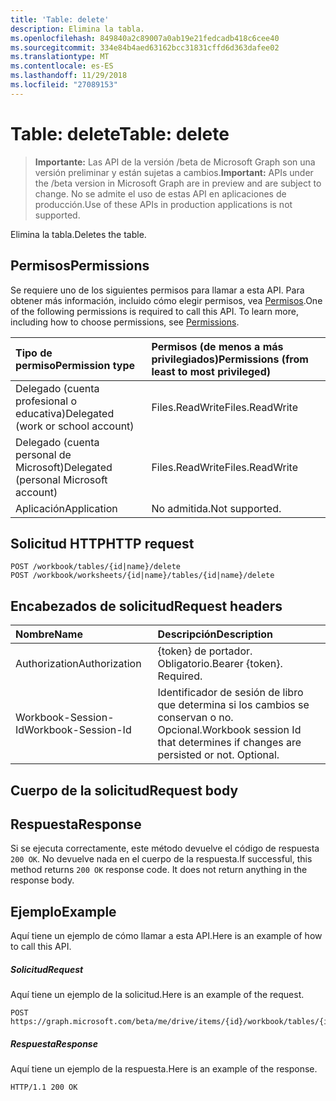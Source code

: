 ```yaml
---
title: 'Table: delete'
description: Elimina la tabla.
ms.openlocfilehash: 849840a2c89007a0ab19e21fedcadb418c6cee40
ms.sourcegitcommit: 334e84b4aed63162bcc31831cffd6d363dafee02
ms.translationtype: MT
ms.contentlocale: es-ES
ms.lasthandoff: 11/29/2018
ms.locfileid: "27089153"
---
```

# <a name="table-delete"></a><span data-ttu-id="fb8ea-103">Table: delete</span><span class="sxs-lookup"><span data-stu-id="fb8ea-103">Table: delete</span></span>

> <span data-ttu-id="fb8ea-104">**Importante:** Las API de la versión /beta de Microsoft Graph son una versión preliminar y están sujetas a cambios.</span><span class="sxs-lookup"><span data-stu-id="fb8ea-104">**Important:** APIs under the /beta version in Microsoft Graph are in preview and are subject to change.</span></span> <span data-ttu-id="fb8ea-105">No se admite el uso de estas API en aplicaciones de producción.</span><span class="sxs-lookup"><span data-stu-id="fb8ea-105">Use of these APIs in production applications is not supported.</span></span>

<span data-ttu-id="fb8ea-106">Elimina la tabla.</span><span class="sxs-lookup"><span data-stu-id="fb8ea-106">Deletes the table.</span></span>
## <a name="permissions"></a><span data-ttu-id="fb8ea-107">Permisos</span><span class="sxs-lookup"><span data-stu-id="fb8ea-107">Permissions</span></span>
<span data-ttu-id="fb8ea-p102">Se requiere uno de los siguientes permisos para llamar a esta API. Para obtener más información, incluido cómo elegir permisos, vea [Permisos](/graph/permissions-reference).</span><span class="sxs-lookup"><span data-stu-id="fb8ea-p102">One of the following permissions is required to call this API. To learn more, including how to choose permissions, see [Permissions](/graph/permissions-reference).</span></span>

|<span data-ttu-id="fb8ea-110">Tipo de permiso</span><span class="sxs-lookup"><span data-stu-id="fb8ea-110">Permission type</span></span>      | <span data-ttu-id="fb8ea-111">Permisos (de menos a más privilegiados)</span><span class="sxs-lookup"><span data-stu-id="fb8ea-111">Permissions (from least to most privileged)</span></span>              |
|:--------------------|:---------------------------------------------------------|
|<span data-ttu-id="fb8ea-112">Delegado (cuenta profesional o educativa)</span><span class="sxs-lookup"><span data-stu-id="fb8ea-112">Delegated (work or school account)</span></span> | <span data-ttu-id="fb8ea-113">Files.ReadWrite</span><span class="sxs-lookup"><span data-stu-id="fb8ea-113">Files.ReadWrite</span></span>    |
|<span data-ttu-id="fb8ea-114">Delegado (cuenta personal de Microsoft)</span><span class="sxs-lookup"><span data-stu-id="fb8ea-114">Delegated (personal Microsoft account)</span></span> | <span data-ttu-id="fb8ea-115">Files.ReadWrite</span><span class="sxs-lookup"><span data-stu-id="fb8ea-115">Files.ReadWrite</span></span>    |
|<span data-ttu-id="fb8ea-116">Aplicación</span><span class="sxs-lookup"><span data-stu-id="fb8ea-116">Application</span></span> | <span data-ttu-id="fb8ea-117">No admitida.</span><span class="sxs-lookup"><span data-stu-id="fb8ea-117">Not supported.</span></span> |

## <a name="http-request"></a><span data-ttu-id="fb8ea-118">Solicitud HTTP</span><span class="sxs-lookup"><span data-stu-id="fb8ea-118">HTTP request</span></span>
<!-- { "blockType": "ignored" } -->
```http
POST /workbook/tables/{id|name}/delete
POST /workbook/worksheets/{id|name}/tables/{id|name}/delete

```
## <a name="request-headers"></a><span data-ttu-id="fb8ea-119">Encabezados de solicitud</span><span class="sxs-lookup"><span data-stu-id="fb8ea-119">Request headers</span></span>
| <span data-ttu-id="fb8ea-120">Nombre</span><span class="sxs-lookup"><span data-stu-id="fb8ea-120">Name</span></span>       | <span data-ttu-id="fb8ea-121">Descripción</span><span class="sxs-lookup"><span data-stu-id="fb8ea-121">Description</span></span>|
|:---------------|:----------|
| <span data-ttu-id="fb8ea-122">Authorization</span><span class="sxs-lookup"><span data-stu-id="fb8ea-122">Authorization</span></span>  | <span data-ttu-id="fb8ea-p103">{token} de portador. Obligatorio.</span><span class="sxs-lookup"><span data-stu-id="fb8ea-p103">Bearer {token}. Required.</span></span> |
| <span data-ttu-id="fb8ea-125">Workbook-Session-Id</span><span class="sxs-lookup"><span data-stu-id="fb8ea-125">Workbook-Session-Id</span></span>  | <span data-ttu-id="fb8ea-p104">Identificador de sesión de libro que determina si los cambios se conservan o no. Opcional.</span><span class="sxs-lookup"><span data-stu-id="fb8ea-p104">Workbook session Id that determines if changes are persisted or not. Optional.</span></span>|

## <a name="request-body"></a><span data-ttu-id="fb8ea-128">Cuerpo de la solicitud</span><span class="sxs-lookup"><span data-stu-id="fb8ea-128">Request body</span></span>

## <a name="response"></a><span data-ttu-id="fb8ea-129">Respuesta</span><span class="sxs-lookup"><span data-stu-id="fb8ea-129">Response</span></span>

<span data-ttu-id="fb8ea-p105">Si se ejecuta correctamente, este método devuelve el código de respuesta `200 OK`. No devuelve nada en el cuerpo de la respuesta.</span><span class="sxs-lookup"><span data-stu-id="fb8ea-p105">If successful, this method returns `200 OK` response code. It does not return anything in the response body.</span></span>

## <a name="example"></a><span data-ttu-id="fb8ea-132">Ejemplo</span><span class="sxs-lookup"><span data-stu-id="fb8ea-132">Example</span></span>
<span data-ttu-id="fb8ea-133">Aquí tiene un ejemplo de cómo llamar a esta API.</span><span class="sxs-lookup"><span data-stu-id="fb8ea-133">Here is an example of how to call this API.</span></span>
##### <a name="request"></a><span data-ttu-id="fb8ea-134">Solicitud</span><span class="sxs-lookup"><span data-stu-id="fb8ea-134">Request</span></span>
<span data-ttu-id="fb8ea-135">Aquí tiene un ejemplo de la solicitud.</span><span class="sxs-lookup"><span data-stu-id="fb8ea-135">Here is an example of the request.</span></span>
<!-- {
  "blockType": "request",
  "name": "table_delete"
}-->
```http
POST https://graph.microsoft.com/beta/me/drive/items/{id}/workbook/tables/{id|name}/delete
```

##### <a name="response"></a><span data-ttu-id="fb8ea-136">Respuesta</span><span class="sxs-lookup"><span data-stu-id="fb8ea-136">Response</span></span>
<span data-ttu-id="fb8ea-137">Aquí tiene un ejemplo de la respuesta.</span><span class="sxs-lookup"><span data-stu-id="fb8ea-137">Here is an example of the response.</span></span> 
<!-- {
  "blockType": "response",
  "truncated": true,
  "@odata.type": "microsoft.graph.none"
} -->
```http
HTTP/1.1 200 OK
```

<!-- uuid: 8fcb5dbc-d5aa-4681-8e31-b001d5168d79
2015-10-25 14:57:30 UTC -->
<!-- {
  "type": "#page.annotation",
  "description": "Table: delete",
  "keywords": "",
  "section": "documentation",
  "tocPath": ""
}-->